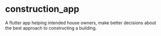 # construction_app
A flutter app helping intended house owners, make better decisions about the best approach to constructing a building.